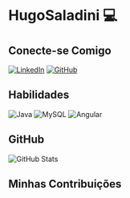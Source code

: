 # HugoSaladini 💻

## Conecte-se Comigo
[![LinkedIn](https://img.shields.io/badge/LinkedIn-808080?style=for-the-badge&logo=linkedin&logoColor=white)](https://www.linkedin.com/in/hugosaladini/) 
[![GitHub](https://img.shields.io/badge/GitHub-808080?style=for-the-badge&logo=github&logoColor=white)](https://github.com/hugosaladini)
## Habilidades
![Java](https://img.shields.io/badge/java-808080.svg?style=for-the-badge&logo=&logoColor=white)
![MySQL](https://img.shields.io/badge/mysql-808080.svg?style=for-the-badge&logo=&logoColor=white)
![Angular](https://img.shields.io/badge/angular-808080.svg?style=for-the-badge&logo=&logoColor=white)

## GitHub

![GitHub Stats](https://github-readme-stats.vercel.app/api?username=hugosaladini&theme=transparent&bg_color=808080&border_color=063940&show_icons=true&icon_color=063940&title_color=063940&text_color=FFF)

## Minhas Contribuições 
